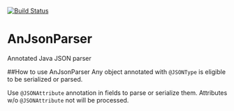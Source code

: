 [![Build Status](https://travis-ci.org/andrelimasantos/AnJsonParser.svg?branch=master)](https://travis-ci.org/andrelimasantos/AnJsonParser)

# AnJsonParser
Annotated Java JSON parser 

##How to use AnJsonParser
Any object annotated  with `@JSONType` is eligible  to be serialized or parsed.

Use `@JSONAttribute` annotation in fields to parse or serialize them. Attributes w/o `@JSONAttribute` not will be processed.